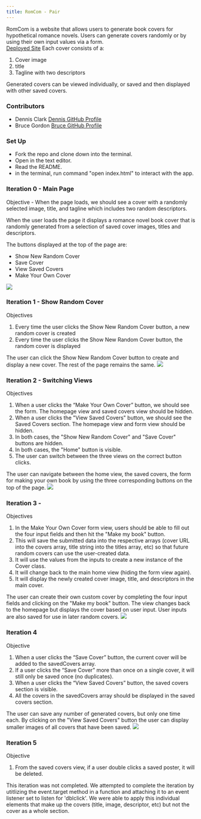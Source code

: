```yaml
---
title: RomCom - Pair
---
```

RomCom is a website that allows users to generate book covers for hypothetical romance novels.  Users can generate covers randomly or by using their own input values via a form.  
[Deployed Site](https://dennclark.github.io/romcom/)
Each cover consists of a:
1. Cover image
2. title
3. Tagline with two descriptors

Generated covers can be viewed individually, or saved and then displayed with other saved covers.

### Contributors
* Dennis Clark [Dennis GitHub Profile](https://github.com/DennClark)
* Bruce Gordon [Bruce GitHub Profile](https://github.com/bruce-gordon)

### Set Up

* Fork the repo and clone down into the terminal.
* Open in the text editor.
* Read the README.
* in the terminal, run command "open index.html" to interact with the app.

### Iteration 0 - Main Page
Objective - When the page loads, we should see a cover with a randomly selected image, title, and tagline which includes two random descriptors.

When the user loads the page it displays a romance novel book cover that is randomly generated from a selection of saved cover images, titles and descriptors.

The buttons displayed at the top of the page are:
* Show New Random Cover
* Save Cover
* View Saved Covers
* Make Your Own Cover

![](https://media.giphy.com/media/L4TOjMLhDbq8ZJkkDz/giphy.gif)
### Iteration 1 - Show Random Cover
Objectives
1. Every time the user clicks the Show New Random Cover button, a new random cover is created
2. Every time the user clicks the Show New Random Cover button, the random cover is displayed

The user can click the Show New Random Cover button to create and display a new cover.  The rest of the page remains the same.
![](http://www.giphy.com/gifs/Up8AfA5pyo4PBg28bV)
### Iteration 2 - Switching Views
Objectives
1. When a user clicks the “Make Your Own Cover” button, we should see the form.  The homepage view and saved covers view should be hidden.
2. When a user clicks the "View Saved Covers" button, we should see the Saved Covers section. The homepage view and form view should be hidden.
3. In both cases, the "Show New Random Cover" and "Save Cover" buttons are hidden.
4. In both cases, the "Home" button is visible.
5. The user can switch between the three views on the correct button clicks.

The user can navigate between the home view, the saved covers, the form for making your own book by using the three corresponding buttons on the top of the page.
![](http://www.giphy.com/gifs/hR16V8g0EJX570ZCm4)
### Iteration 3 -
Objectives
1. In the Make Your Own Cover form view, users should be able to fill out the four input fields and then hit the "Make my book" button.
2. This will save the submitted data into the respective arrays (cover URL into the covers array, title string into the titles array, etc) so that future random covers can use the user-created data.
3. It will use the values from the inputs to create a new instance of the Cover class.
4. It will change back to the main home view (hiding the form view again).
5. It will display the newly created cover image, title, and descriptors in the main cover.

The user can create their own custom cover by completing the four input fields and clicking on the "Make my book" button.  The view changes back to the homepage but displays the cover based on user input.  User inputs are also saved for use in later random covers.
![](http://www.giphy.com/gifs/ThqHyM0DGV9gy90oEG)
### Iteration 4
Objective
1. When a user clicks the “Save Cover” button, the current cover will be added to the savedCovers array.
2. If a user clicks the “Save Cover” more than once on a single cover, it will still only be saved once (no duplicates).
3. When a user clicks the “View Saved Covers” button, the saved covers section is visible.
4. All the covers in the savedCovers array should be displayed in the saved covers section.

The user can save any number of generated covers, but only one time each.  By clicking on the "View Saved Covers" button the user can display smaller images of all covers that have been saved.
![](http://www.giphy.com/gifs/hQuKoU7OJX19nRLaik)
### Iteration 5
Objective
1. From the saved covers view, if a user double clicks a saved poster, it will be deleted.

This iteration was not completed.  We attempted to complete the iteration by utitlizing the event.target method in a function and attaching it to an event listener set to listen for 'dblclick'.  We were able to apply this individual elements that make up the covers (title, image, descriptor, etc) but not the cover as a whole section.
